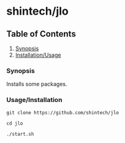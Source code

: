 # shintech/jlo

## Table of Contents
1. [ Synopsis ](#synopsis)
2. [ Installation/Usage ](#install) <br />

<a name="synopsis"></a>
### Synopsis

Installs some packages.
  
<a name="install"></a>
### Usage/Installation
    
    git clone https://github.com/shintech/jlo
    
    cd jlo
    
    ./start.sh
